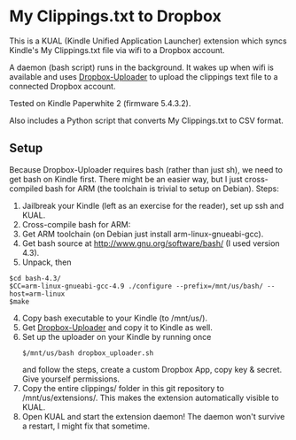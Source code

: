 My Clippings.txt to Dropbox
===========================

This is a KUAL (Kindle Unified Application Launcher) extension which
syncs Kindle's My Clippings.txt file via wifi to a Dropbox account.

A daemon (bash script) runs in the background. It wakes up when wifi is available
and uses [Dropbox-Uploader](https://github.com/andreafabrizi/Dropbox-Uploader)
to upload the clippings text file to a connected Dropbox account.

Tested on Kindle Paperwhite 2 (firmware 5.4.3.2).

Also includes a Python script that converts My Clippings.txt to CSV format.

Setup
-----

Because Dropbox-Uploader requires bash (rather than just sh), we need to get bash on Kindle first.
There might be an easier way, but I just cross-compiled bash for ARM (the toolchain
is trivial to setup on Debian).
Steps:

1. Jailbreak your Kindle (left as an exercise for the reader), set up ssh and KUAL.
2. Cross-compile bash for ARM:
  1. Get ARM toolchain (on Debian just install arm-linux-gnueabi-gcc).
  2. Get bash source at http://www.gnu.org/software/bash/ (I used version 4.3).
  3. Unpack, then
  ```
  $cd bash-4.3/
  $CC=arm-linux-gnueabi-gcc-4.9 ./configure --prefix=/mnt/us/bash/ --host=arm-linux
  $make
  ```
  4. Copy bash executable to your Kindle (to /mnt/us/).
3. Get [Dropbox-Uploader](https://github.com/andreafabrizi/Dropbox-Uploader) and
   copy it to Kindle as well.
4. Set up the uploader on your Kindle by running once
   ```
   $/mnt/us/bash dropbox_uploader.sh
   ```
   and follow the steps, create a custom Dropbox App, copy key & secret. Give yourself permissions.
5. Copy the entire clippings/ folder in this git repository to /mnt/us/extensions/. This
   makes the extension automatically visible to KUAL.
6. Open KUAL and start the extension daemon! The daemon won't survive a restart, I might
   fix that sometime.
